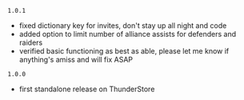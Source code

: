 `1.0.1`
- fixed dictionary key for invites, don't stay up all night and code
- added option to limit number of alliance assists for defenders and raiders
- verified basic functioning as best as able, please let me know if anything's amiss and will fix ASAP

`1.0.0`
- first standalone release on ThunderStore